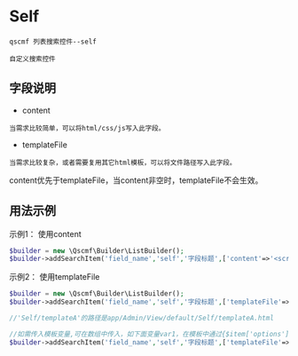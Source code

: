 # Self
```text
qscmf 列表搜索控件--self

自定义搜索控件
```

## 字段说明
- content
```text
当需求比较简单，可以将html/css/js写入此字段。
```
- templateFile
```text
当需求比较复杂，或者需要复用其它html模板，可以将文件路径写入此字段。
```
content优先于templateFile，当content非空时，templateFile不会生效。


## 用法示例
示例1：
使用content
```php
$builder = new \Qscmf\Builder\ListBuilder();
$builder->addSearchItem('field_name','self','字段标题',['content'=>'<script>alert("自定义搜索组件示例");</script>']);

```
示例2：
使用templateFile
```php
$builder = new \Qscmf\Builder\ListBuilder();
$builder->addSearchItem('field_name','self','字段标题',['templateFile'=>'Self/templateA']);

//'Self/templateA'的路径是app/Admin/View/default/Self/templateA.html

//如需传入模板变量,可在数组中传入，如下面变量var1，在模板中通过{$item['options']['var1']}
$builder->addSearchItem('field_name','self','字段标题',['templateFile'=>'Self/templateA','var1'=>'var1_value']);

```

